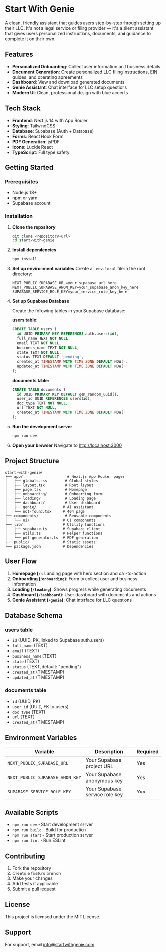 # Start With Genie

A clean, friendly assistant that guides users step-by-step through setting up their LLC. It's not a legal service or filing provider — it's a silent assistant that gives users personalized instructions, documents, and guidance to complete it on their own.

## Features

- **Personalized Onboarding**: Collect user information and business details
- **Document Generation**: Create personalized LLC filing instructions, EIN guides, and operating agreements
- **Dashboard**: View and download generated documents
- **Genie Assistant**: Chat interface for LLC setup questions
- **Modern UI**: Clean, professional design with blue accents

## Tech Stack

- **Frontend**: Next.js 14 with App Router
- **Styling**: TailwindCSS
- **Database**: Supabase (Auth + Database)
- **Forms**: React Hook Form
- **PDF Generation**: jsPDF
- **Icons**: Lucide React
- **TypeScript**: Full type safety

## Getting Started

### Prerequisites

- Node.js 18+ 
- npm or yarn
- Supabase account

### Installation

1. **Clone the repository**
   ```bash
   git clone <repository-url>
   cd start-with-genie
   ```

2. **Install dependencies**
   ```bash
   npm install
   ```

3. **Set up environment variables**
   Create a `.env.local` file in the root directory:
   ```env
   NEXT_PUBLIC_SUPABASE_URL=your_supabase_url_here
   NEXT_PUBLIC_SUPABASE_ANON_KEY=your_supabase_anon_key_here
   SUPABASE_SERVICE_ROLE_KEY=your_service_role_key_here
   ```

4. **Set up Supabase Database**
   
   Create the following tables in your Supabase database:

   **users table:**
   ```sql
   CREATE TABLE users (
     id UUID PRIMARY KEY REFERENCES auth.users(id),
     full_name TEXT NOT NULL,
     email TEXT NOT NULL,
     business_name TEXT NOT NULL,
     state TEXT NOT NULL,
     status TEXT DEFAULT 'pending',
     created_at TIMESTAMP WITH TIME ZONE DEFAULT NOW(),
     updated_at TIMESTAMP WITH TIME ZONE DEFAULT NOW()
   );
   ```

   **documents table:**
   ```sql
   CREATE TABLE documents (
     id UUID PRIMARY KEY DEFAULT gen_random_uuid(),
     user_id UUID REFERENCES users(id),
     doc_type TEXT NOT NULL,
     url TEXT NOT NULL,
     created_at TIMESTAMP WITH TIME ZONE DEFAULT NOW()
   );
   ```

5. **Run the development server**
   ```bash
   npm run dev
   ```

6. **Open your browser**
   Navigate to [http://localhost:3000](http://localhost:3000)

## Project Structure

```
start-with-genie/
├── app/                    # Next.js App Router pages
│   ├── globals.css        # Global styles
│   ├── layout.tsx         # Root layout
│   ├── page.tsx           # Homepage
│   ├── onboarding/        # Onboarding form
│   ├── loading/           # Loading page
│   ├── dashboard/         # User dashboard
│   ├── genie/            # AI assistant
│   └── not-found.tsx     # 404 page
├── components/            # Reusable components
│   └── ui/               # UI components
├── lib/                  # Utility functions
│   ├── supabase.ts       # Supabase client
│   ├── utils.ts          # Helper functions
│   └── pdf-generator.ts  # PDF generation
├── public/               # Static assets
└── package.json          # Dependencies
```

## User Flow

1. **Homepage (`/`)**: Landing page with hero section and call-to-action
2. **Onboarding (`/onboarding`)**: Form to collect user and business information
3. **Loading (`/loading`)**: Shows progress while generating documents
4. **Dashboard (`/dashboard`)**: User dashboard with documents and actions
5. **Genie Assistant (`/genie`)**: Chat interface for LLC questions

## Database Schema

### users table
- `id` (UUID, PK, linked to Supabase auth.users)
- `full_name` (TEXT)
- `email` (TEXT)
- `business_name` (TEXT)
- `state` (TEXT)
- `status` (TEXT, default: "pending")
- `created_at` (TIMESTAMP)
- `updated_at` (TIMESTAMP)

### documents table
- `id` (UUID, PK)
- `user_id` (UUID, FK to users)
- `doc_type` (TEXT)
- `url` (TEXT)
- `created_at` (TIMESTAMP)

## Environment Variables

| Variable | Description | Required |
|----------|-------------|----------|
| `NEXT_PUBLIC_SUPABASE_URL` | Your Supabase project URL | Yes |
| `NEXT_PUBLIC_SUPABASE_ANON_KEY` | Your Supabase anonymous key | Yes |
| `SUPABASE_SERVICE_ROLE_KEY` | Your Supabase service role key | Yes |

## Available Scripts

- `npm run dev` - Start development server
- `npm run build` - Build for production
- `npm run start` - Start production server
- `npm run lint` - Run ESLint

## Contributing

1. Fork the repository
2. Create a feature branch
3. Make your changes
4. Add tests if applicable
5. Submit a pull request

## License

This project is licensed under the MIT License.

## Support

For support, email info@startwithgenie.com 
 
 
 
 
